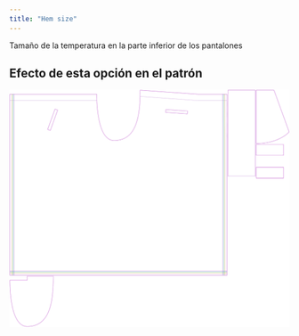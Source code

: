 ```yaml
---
title: "Hem size"
---
```


Tamaño de la temperatura en la parte inferior de los pantalones

## Efecto de esta opción en el patrón

![Esta imagen muestra el efecto de esta opción superponiendo varias variantes que tienen un valor diferente para esta opción](waralee_hemwidth_sample.svg "Effect of this option on the pattern")
